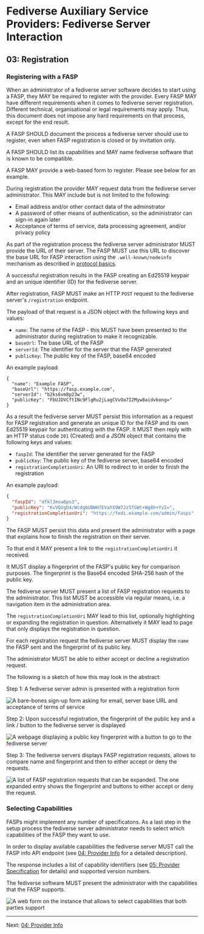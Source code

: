 # Fediverse Auxiliary Service Providers: Fediverse Server Interaction

## 03: Registration

### Registering with a FASP

When an administrator of a fediverse server software decides to start using a
FASP, they MAY be required to register with the provider. Every FASP
MAY have different requirements when it comes to fediverse server
registration. Different technical,
organisational or legal requirements may apply. Thus, this document does
not impose any hard requirements on that process, except for the end
result.

A FASP SHOULD document the process a fediverse server should use to register,
even when FASP registration is closed or by invitation only.

A FASP SHOULD list its capabilities and MAY name fediverse software
that is known to be compatible.

A FASP MAY provide a web-based form to register. Please see below
for an example.

During registration the provider MAY request data from the fediverse server
administrator. This MAY include but is not limited to the following:

* Email address and/or other contact data of the adminstrator
* A password of other means of authentication, so the administrator can
  sign-in again later
* Acceptance of terms of service, data processing agreement, and/or privacy policy

As part of the registration process the fediverse server administrator
MUST provide the URL of their server. The FASP MUST use this URL to
discover the base URL for FASP interaction using the
`.well-known/nodeinfo` mechanism as described in [protocol basics](protocol_basics.md).

A successful registration results in the FASP creating an Ed25519
keypair and an unique identifier (ID) for the fediverse server.

After registration, FASP MUST make an HTTP `POST` request to the
fediverse server's `/registration` endpoint.

The payload of that request is a JSON object with the following keys and
values:

* `name`: The name of the FASP - this MUST have been presented to the
  administrator during registration to make it recognizable.
* `baseUrl`: The base URL of the FASP
* `serverId`: The identifier for the server that the FASP generated
* `publicKey`: The public key of the FASP, base64 encoded

An example payload:

```
{
  "name": "Example FASP",
  "baseUrl": "https://fasp.example.com",
  "serverId": "b2ks6vm8p23w",
  "publicKey": "FbUJDVCftINc9FlgRu2jLagCVvOa7I2Myw8aidvkong="
}
```

As a result the fediverse server MUST persist this information as a
request for FASP registration and generate an unique ID for the FASP and
its own Ed25519 keypair for authenticating with the FASP. It MUST then
reply with an HTTP status code `201` (Created) and a JSON object that
contains the following keys and values:

* `faspId`: The identifier the server generated for the FASP
* `publicKey`: The public key of the fediverse server, base64 encoded
* `registrationCompletionUri`: An URI to redirect to in order to finish the
  registration

An example payload:

```json
{
  "faspId": "dfkl3msw6ps3",
  "publicKey": "KvVQVgD4/WcdgbUDWH7EVaYX9W7Jz5fGWt+Wg8h+YvI=",
  "registrationCompletionUri": "https://fedi.example.com/admin/fasps"
}
```

The FASP MUST persist this data and present the administrator with a
page that explains how to finish the registration on their server.

To that end it MAY present a link to the `registrationCompletionUri` it
received.

It MUST display a fingerprint of the FASP's public key for comparison
purposes. The fingerprint is the Base64 encoded SHA-256 hash of the
public key.

The fediverse server MUST present a list of FASP registration requests
to the administrator. This list MUST be accessible via regular means,
i.e. a navigation item in the administration area.

The `registrationCompletionUri` MAY lead to this list, optionally highlighting
or expanding the registration in question. Alternatively it MAY lead to page
that only displays the registration in question.

For each registration request the fediverse server MUST display the
`name` the FASP sent and the fingerprint of its public key.

The administrator MUST be able to either accept or decline a
registration request.

The following is a sketch of how this may look in the abstract:

Step 1: A fediverse server admin is presented with a registration form

![A bare-bones sign-up form asking for email, server base URL and acceptance of terms of service](../../images/server_sign_up.svg)

Step 2: Upon successful registration, the fingerprint of the public key
and a link / button to the fediverse server is displayed

![A webpage displaying a public key fingerprint with a button to go to the fediverse server](../../images/server_sign_up_success.svg)

Step 3: The fediverse servers displays FASP registration requests,
allows to compare name and fingerprint and then to either accept or deny
the requests.

![A list of FASP registration requests that can be expanded. The one
expanded entry shows the fingerprint and buttons to either accept or
deny the request.](../../images/fasp_registration_requests.svg)

### Selecting Capabilities

FASPs might implement any number of specificatons. As a last step in the
setup process the fediverse server administrator needs to select which
capabilities of the FASP they want to use.

In order to display available capabilities the fediverse server MUST
call the FASP info API endpoint (see
[04: Provider Info](provider_info.md) for a detailed description).

The response includes a list of capability identifiers (see
[05: Provider Specification](provider_specifications.md) for details)
and supported version numbers.

The fediverse software MUST present the administrator with the
capabilities that the FASP supports.

![A web form on the instance that allows to select capabilities that both parties support](../../images/select_capabilities.svg)

---

Next: [04: Provider Info](provider_info.md)
